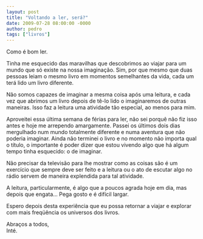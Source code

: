 ```yaml
---
layout: post
title: "Voltando a ler, será?"
date: 2009-07-28 08:00:00 -0000
author: pedro
tags: ["livros"]
---
```

Como é bom ler.  

Tinha me esquecido das maravilhas que descobrimos ao viajar para um mundo que só existe na nossa imaginação. Sim, por que mesmo que duas pessoas leiam o mesmo livro em momentos semelhantes da vida, cada um terá lido um livro diferente.

Não somos capazes de imaginar a mesma coisa após uma leitura, e cada vez que abrimos um livro depois de tê-lo lido o imaginaremos de outras maneiras. Isso faz a leitura uma atividade tão especial, ao menos para mim.

Aproveitei essa última semana de férias para ler, não sei porquê não fiz isso antes e hoje me arrependo amargamente. Passei os últimos dois dias mergulhado num mundo totalmente diferente e numa aventura que não poderia imaginar. Ainda não terminei o livro e no momento não importa qual o título, o importante é poder dizer que estou vivendo algo que há algum tempo tinha esquecido: o de imaginar.

Não precisar da televisão para lhe mostrar como as coisas são é um exercício que sempre deve ser feito e a leitura ou o ato de escutar algo no rádio servem de maneira explendida para tal atividade.

A leitura, particularmente, é algo que a poucos agrada hoje em dia, mas depois que engata... Pega gosto e é difícil largar.

Espero depois desta experiência que eu possa retornar a viajar e explorar com mais freqüência os universos dos livros.

Abraços a todos,  
Inté.